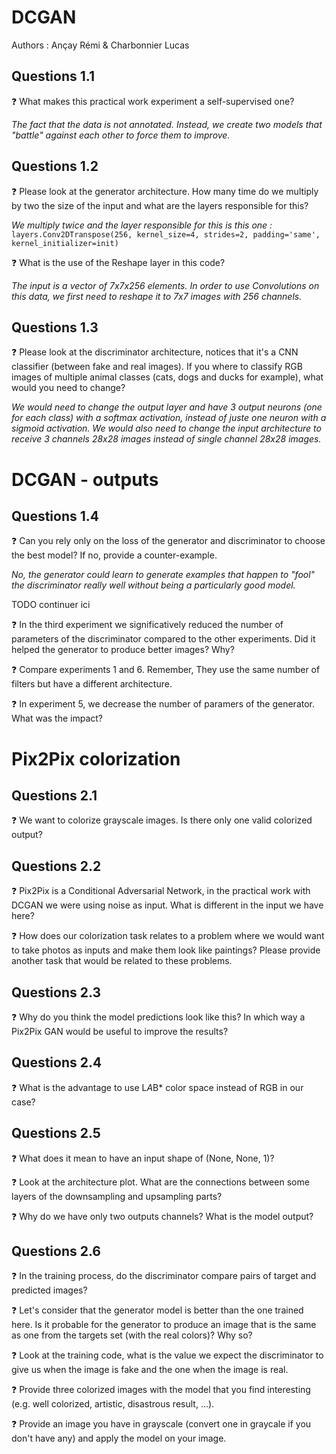 # DCGAN

Authors : Ançay Rémi & Charbonnier Lucas

## Questions 1.1

❓ What makes this practical work experiment a self-supervised one?

*The fact that the data is not annotated. Instead, we create two models that "battle" against each other to force them to improve.*

## Questions 1.2

❓ Please look at the generator architecture.
How many time do we multiply by two the size of the input and what are the layers
responsible for this?

*We multiply twice and the layer responsible for this is this one :*
`layers.Conv2DTranspose(256, kernel_size=4, strides=2, padding='same', kernel_initializer=init)`

❓ What is the use of the Reshape layer in this code?

*The input is a vector of 7x7x256 elements. In order to use Convolutions on this data, we first need to reshape it to 7x7 images with 256 channels.*

## Questions 1.3

❓ Please look at the discriminator architecture, notices that it's a CNN classifier (between fake and real images).
If you where to classify RGB images of multiple animal classes (cats, dogs and ducks for example),
what would you need to change?

*We would need to change the output layer and have 3 output neurons (one for each class) with a softmax activation, instead of juste one neuron with a sigmoid activation. We would also need to change the input architecture to receive 3 channels 28x28 images instead of single channel 28x28 images.*

# DCGAN - outputs

## Questions 1.4

❓ Can you rely only on the loss of the generator and discriminator to choose the best model?
If no, provide a counter-example.

*No, the generator could learn to generate examples that happen to "fool" the discriminator really well without being a particularly good model.*

TODO continuer ici

❓ In the third experiment we significatively reduced the number of parameters of the discriminator
compared to the other experiments. Did it helped the generator to produce better images? Why?

❓ Compare experiments 1 and 6. Remember, They use the same number of filters
but have a different architecture.

❓ In experiment 5, we decrease the number of paramers of the generator. What was the impact?

# Pix2Pix colorization

## Questions 2.1

❓ We want to colorize grayscale images. Is there only one valid colorized output?

## Questions 2.2

❓ Pix2Pix is a Conditional Adversarial Network, in the practical work with DCGAN we were using noise as input.
What is different in the input we have here?

❓ How does our colorization task relates to a problem where we would want to take photos as inputs
and make them look like paintings?
Please provide another task that would be related to these problems.

## Questions 2.3

❓ Why do you think the model predictions look like this?
In which way a Pix2Pix GAN would be useful to improve the results?

## Questions 2.4

❓ What is the advantage to use L*A*B* color space instead of RGB in our case?

## Questions 2.5

❓ What does it mean to have an input shape of (None, None, 1)?

❓ Look at the architecture plot.
What are the connections between some layers of the downsampling and upsampling parts?

❓ Why do we have only two outputs channels? What is the model output?

## Questions 2.6

❓ In the training process, do the discriminator compare pairs of target and predicted images?

❓ Let's consider that the generator model is better than the one trained here.
Is it probable for the generator to produce an image that is the same as one from the targets set
(with the real colors)? Why so?

❓ Look at the training code, what is the value we expect the discriminator to give us when the image is
fake and the one when the image is real.

❓ Provide three colorized images with the model that you find interesting
(e.g. well colorized, artistic, disastrous result, ...).

❓ Provide an image you have in grayscale (convert one in graycale if you don't have any)
and apply the model on your image.
